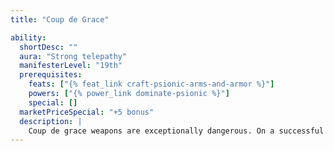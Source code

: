 ```yaml
---
title: "Coup de Grace"

ability:
  shortDesc: ""
  aura: "Strong telepathy"
  manifesterLevel: "19th"
  prerequisites:
    feats: ["{% feat_link craft-psionic-arms-and-armor %}"]
    powers: ["{% power_link dominate-psionic %}"]
    special: []
  marketPriceSpecial: "+5 bonus"
  description: |
    Coup de grace weapons are exceptionally dangerous. On a successful critical hit, the foe must succeed on a DC 27 Will save or be paralyzed for 1 round. While this ability does work on creatures that are immune to extra damage from critical hits, it does not work on creatures without an Intelligence score. Bows, crossbows, and slings bestow this ability on their ammunition.
---
```

